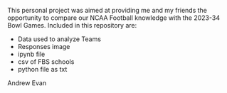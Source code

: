 This personal project was aimed at providing me and my friends the opportunity to compare our NCAA Football knowledge with the 2023-34 Bowl Games. Included in this repository are:
  - Data used to analyze Teams
  - Responses image
  - ipynb file
  - csv of FBS schools
  - python file as txt

Andrew Evan

